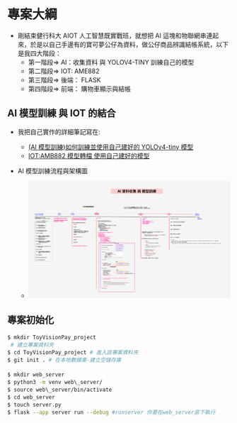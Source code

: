 # 專案大綱

- 剛結束健行科大 AIOT 人工智慧既實戰班，就想把 AI 這塊和物聯網串連起來，於是以自己手邊有的寶可夢公仔為資料，做公仔商品辨識結帳系統，以下是我四大階段：
  - 第一階段=> AI：收集資料 與 YOLOV4-TINY 訓練自己的模型
  - 第二階段=> IOT: AME882
  - 第三階段=> 後端： FLASK
  - 第四階段=> 前端： 購物車顯示與結帳

## AI 模型訓練 與 IOT 的結合

- 我把自己實作的詳細筆記寫在:

  - [(AI 模型訓練)如何訓練並使用自己建好的 YOLOv4-tiny 模型](https://hackmd.io/ImQCIrtrQquPfkxcwYCUxw)
  - [IOT:AMB882 模型轉檔 使用自己建好的模型](https://hackmd.io/QMJgo3SaQw27v_8IS0a3cw?view)

- AI 模型訓練流程與架構圖
  - ![ai_training_flow.png](./ai_training_flow.png)

## 專案初始化

```bash
$ mkdir ToyVisionPay_project
 # 建立專案資料夾
$ cd ToyVisionPay_project # 進入該專案資料夾
$ git init . # 在本地數據庫-建立空儲存庫

$ mkdir web_server
$ python3 -m venv web\_server/
$ source web\_server/bin/activate
$ cd web_server
$ touch server.py
$ flask --app server run --debug #runserver 你要在web_server底下執行

```
